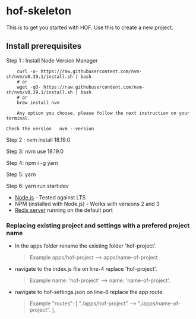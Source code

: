 # hof-skeleton
This is to get you started with HOF. Use this to create a new project.

## Install prerequisites

Step 1 : Install Node Version Manager

        curl -o- https://raw.githubusercontent.com/nvm-sh/nvm/v0.39.1/install.sh | bash
        # or
        wget -qO- https://raw.githubusercontent.com/nvm-sh/nvm/v0.39.1/install.sh | bash
        # or
        brew install nvm

        Any option you choose, please follow the next instruction on your terminal.

    Check the version   nvm --version

Step 2 : nvm install 18.19.0

Step 3: nvm use 18.19.0

Step 4: npm i -g yarn

Step 5: yarn

Step 6: yarn run start:dev

- [Node.js](https://nodejs.org/en/) - Tested against LTS
- NPM (installed with Node.js) - Works with versions 2 and 3
- [Redis server](http://redis.io/download) running on the default port


### Replacing existing project and settings with a prefered project name

- In the apps folder rename the existing folder 'hof-project'.
    
    > Example   apps/hof-project -->  apps/name-of-project .

- navigate to the index.js file on line-4 replace 'hof-project'.
    
    > Example  name: 'hof-project' -->   name: 'name-of-project'.

- navigate to hof-settings.json on line-8 replace the app route.
    
    > Example  "routes": [
                    "./apps/hof-project"    -->  "./apps/name-of-project".
                ],
